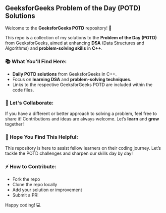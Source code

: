 ## GeeksforGeeks Problem of the Day (POTD) Solutions

Welcome to the **GeeksforGeeks POTD** repository! 🚀

This repo is a collection of my solutions to the **Problem of the Day (POTD)** from GeeksforGeeks, aimed at enhancing **DSA** (Data Structures and Algorithms) and **problem-solving skills** in **C++**.

### 📚 What You'll Find Here:
- **Daily POTD solutions** from GeeksforGeeks in C++.
- Focus on **learning DSA** and **problem-solving techniques**.
- Links to the respective GeeksforGeeks POTD are included within the code files.

### 🤝 Let's Collaborate:
If you have a different or better approach to solving a problem, feel free to share it! Contributions and ideas are always welcome. Let’s **learn** and **grow** together!

### 🙏 Hope You Find This Helpful:
This repository is here to assist fellow learners on their coding journey. Let’s tackle the POTD challenges and sharpen our skills day by day!

### ⚡️ How to Contribute:
- Fork the repo
- Clone the repo locally
- Add your solution or improvement
- Submit a PR!

Happy coding! 💻

